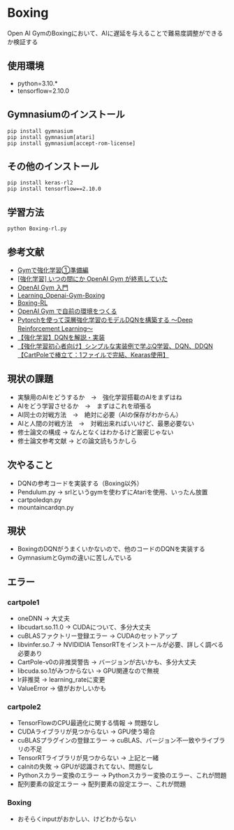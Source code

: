 # Boxing
Open AI GymのBoxingにおいて、AIに遅延を与えることで難易度調整ができるか検証する

## 使用環境

- python=3.10.*
- tensorflow=2.10.0

## Gymnasiumのインストール
```
pip install gymnasium
pip install gymnasium[atari]
pip install gymnasium[accept-rom-license]
```

## その他のインストール
```
pip install keras-rl2
pip install tensorflow==2.10.0
```

## 学習方法
```
python Boxing-rl.py
```

## 参考文献

- [Gymで強化学習①準備編](https://note.com/kikaben/n/n57584c49d5c2)
- [[強化学習] いつの間にか OpenAI Gym が終焉していた](https://zenn.dev/ymd_h/articles/dd3bce4199e2ba)
- [OpenAI Gym 入門](https://qiita.com/ishizakiiii/items/75bc2176a1e0b65bdd16)
- [Learning_Openai-Gym-Boxing](https://github.com/yunik1004/Learning_Openai-Gym-Boxing)
- [Boxing-RL](https://github.com/rohilG/Boxing-RL)
- [OpenAI Gym で自前の環境をつくる](https://qiita.com/ohtaman/items/edcb3b0a2ff9d48a7def)
- [Pytorchを使って深層強化学習のモデルDQNを構築する 〜Deep Reinforcement Learning〜](https://www.dskomei.com/entry/2021/10/05/140156)
- [【強化学習】DQNを解説・実装](https://qiita.com/pocokhc/items/bb6a47e4d1d15112469f)
- [【強化学習初心者向け】シンプルな実装例で学ぶQ学習、DQN、DDQN【CartPoleで棒立て：1ファイルで完結、Kearas使用】](https://qiita.com/sugulu_Ogawa_ISID/items/bc7c70e6658f204f85f9)
  
## 現状の課題
- 実験用のAIをどうするか　→　強化学習搭載のAIをまずはね
- AIをどう学習させるか　→　まずはこれを頑張る
- AI同士の対戦方法　→　絶対に必要（AIの保存がわからん）
- AIと人間の対戦方法　→　対戦出来ればいいけど、最悪必要ない
- 修士論文の構成 → なんとなくはわかるけど厳密じゃない
- 修士論文参考文献 → どの論文読もうかしら

## 次やること
- DQNの参考コードを実装する（Boxing以外）
- Pendulum.py → srlというgymを使わずにAtariを使用、いったん放置
- cartpoledqn.py
- mountaincardqn.py

## 現状
- BoxingのDQNがうまくいかないので、他のコードのDQNを実装する
- GymnasiumとGymの違いに苦しんでいる

## エラー
### cartpole1
- oneDNN → 大丈夫
- libcudart.so.11.0 → CUDAについて、多分大丈夫
- cuBLASファクトリー登録エラー → CUDAのセットアップ
- libvinfer.so.7 → NVIDIDIA TensorRTをインストールが必要、詳しく調べる必要あり
- CartPole-v0の非推奨警告 → バージョンが古いかも、多分大丈夫
- libcuda.so.1がみつからない → GPU関連なので無視
- lr非推奨 → learning_rateに変更
- ValueError → 値がおかしいかも

### cartpole2
- TensorFlowのCPU最適化に関する情報 → 問題なし
- CUDAライブラリが見つからない → GPU使う場合
- cuBLASプラグインの登録エラー → cuBLAS、バージョン不一致やライブラリの不足
- TensorRTライブラリが見つからない → 上記と一緒
- calnitの失敗 → GPUが認識されてない、問題なし
- Pythonスカラー変換のエラー → Pythonスカラー変換のエラー、これが問題
- 配列要素の設定エラー → 配列要素の設定エラー、これが問題

### Boxing
- おそらくinputがおかしい、けどわからない
